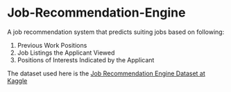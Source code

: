 # Job-Recommendation-Engine
A job recommendation system that predicts suiting jobs based on following:

1. Previous Work Positions
2. Job Listings the Applicant Viewed
3. Positions of Interests Indicated by the Applicant

The dataset used here is the [Job Recommendation Engine Dataset at Kaggle]("https://www.kaggle.com/kandij/job-recommendation-datasets")
